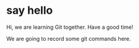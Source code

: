 # say hello
Hi, we are learning Git together.
Have a good time!

We are going to record some git commands here.
